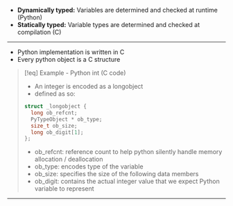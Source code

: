 - **Dynamically typed:** Variables are determined and checked at runtime (Python)
- **Statically typed:** Variable types are determined and checked at compilation (C)

___
- Python implementation is written in C
- Every python object is a C structure
> [!eq] Example - Python int (C code)
> - An integer is encoded as a longobject
> - defined as so:
>  ```C
>  struct _longobject {
> 	 long ob_refcnt; 
> 	 PyTypeObject * ob_type; 
> 	 size_t ob_size;
> 	 long ob_digit[1];
>  };
>  ```
>  - ob_refcnt: reference count to help python silently handle memory allocation / deallocation
>  - ob_type: encodes type of the variable
>  - ob_size: specifies the size of the following data members
>  - ob_digit: contains the actual integer value that we expect Python variable to represent

___
